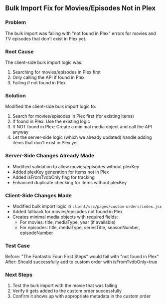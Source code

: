 ## Bulk Import Fix for Movies/Episodes Not in Plex

### Problem
The bulk import was failing with "not found in Plex" errors for movies and TV episodes that don't exist in Plex yet.

### Root Cause
The client-side bulk import logic was:
1. Searching for movies/episodes in Plex first
2. Only calling the API if found in Plex
3. Failing if not found in Plex

### Solution
Modified the client-side bulk import logic to:
1. Search for movies/episodes in Plex first (for existing items)
2. If found in Plex: Use the existing logic
3. If NOT found in Plex: Create a minimal media object and call the API anyway
4. Let the server-side logic (which we already updated) handle adding items that don't exist in Plex yet

### Server-Side Changes Already Made
- Modified validation to allow movies/episodes without plexKey
- Added plexKey generation for items not in Plex
- Added isFromTvdbOnly flag for tracking
- Enhanced duplicate checking for items without plexKey

### Client-Side Changes Made
- Modified bulk import logic in `client/src/pages/custom-orders/index.jsx`
- Added fallback for movies/episodes not found in Plex
- Creates minimal media objects with required fields:
  - For movies: title, mediaType, year (if available)
  - For episodes: title, mediaType, seriesTitle, seasonNumber, episodeNumber

### Test Case
Before: "The Fantastic Four: First Steps" would fail with "not found in Plex"
After: Should successfully add to custom order with isFromTvdbOnly=true

### Next Steps
1. Test the bulk import with the movie that was failing
2. Verify it gets added to the custom order successfully
3. Confirm it shows up with appropriate metadata in the custom order
